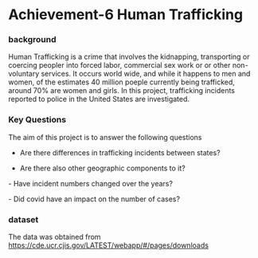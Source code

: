 # Achievement-6 Human Trafficking

### background
Human Trafficking is a crime that involves the kidnapping, transporting or coercing peopler into forced labor, commercial sex work or or other non-voluntary services. It occurs world wide, and while it happens to men and women, of the estimates 40 million poeple currently being trafficked, around 70% are women and girls. 
In this project, trafficking incidents reported to police in the United States are investigated.

### Key Questions
The aim of this project is to answer the following questions


- Are there differences in trafficking incidents between states?

- Are there also other geographic components to it? 

- Have incident numbers changed over the years?


- Did covid have an impact on the number of cases?

### dataset
The data was obtained from https://cde.ucr.cjis.gov/LATEST/webapp/#/pages/downloads





 

